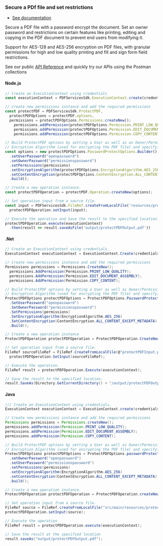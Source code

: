 <TextBlock slots="heading, buttons, text, text1, text2" theme="dark" hasCodeBlock className="bgBlue link"/>

### Secure a PDf file and set restrictions

- [See documentation](/document-services/docs/overview/pdf-services-api/)

Secure a PDF file with a password encrypt the document. Set an owner password and restrictions on certain features like printing, editing and copying in the PDF document to prevent end users from modifying it.

Support for AES-128 and AES-256 encryption on PDF files, with granular permissions for high and low quality printing and fill and sign form field restrictions.

See our public [API Reference](https://documentcloud.adobe.com/document-services/index.html#post-protectPDF) and quickly try our APIs using the Postman collections


<CodeBlock slots="heading, code" repeat="3" languages="js,.net,java" />

#### Node.js

```js
// Create an ExecutionContext using credentials
const executionContext = PDFServicesSdk.ExecutionContext.create(credentials);

// Create new permissions instance and add the required permissions
const protectPDF = PDFServicesSdk.ProtectPDF,
  protectPDFOptions = protectPDF.options,
  permissions = protectPDFOptions.Permissions.createNew();
    permissions.addPermission(protectPDFOptions.Permission.PRINT_LOW_QUALITY);
    permissions.addPermission(protectPDFOptions.Permission.EDIT_DOCUMENT_ASSEMBLY);
    permissions.addPermission(protectPDFOptions.Permission.COPY_CONTENT);

// Build ProtectPDF options by setting a User as well as an Owner/Permissions Password, Permissions,
// Encryption Algorithm (used for encrypting the PDF file) and specifying the type of content to encrypt.
const options = new protectPDFOptions.PasswordProtectOptions.Builder()
  .setUserPassword("openpassword")
  .setOwnerPassword("permissionspassword")
  .setPermissions(permissions)
  .setEncryptionAlgorithm(protectPDFOptions.EncryptionAlgorithm.AES_256)
  .setContentEncryption(protectPDFOptions.ContentEncryption.ALL_CONTENT_EXCEPT_METADATA)
  .build();

// Create a new operation instance.
const protectPDFOperation = protectPDF.Operation.createNew(options);

// Set operation input from a source file.
const input = PDFServicesSdk.FileRef.createFromLocalFile('resources/protectPDFInput.pdf');
  protectPDFOperation.setInput(input);

// Execute the operation and Save the result to the specified location.
protectPDFOperation.execute(executionContext)
  .then(result => result.saveAsFile('output/protectPDFOutput.pdf'))
```

#### .Net

```c#
// Create an ExecutionContext using credentials.
ExecutionContext executionContext = ExecutionContext.Create(credentials);

// Create new permissions instance and add the required permissions
Permissions permissions = Permissions.CreateNew();
  permissions.AddPermission(Permission.PRINT_LOW_QUALITY);
  permissions.AddPermission(Permission.EDIT_DOCUMENT_ASSEMBLY);
  permissions.AddPermission(Permission.COPY_CONTENT);

// Build ProtectPDF options by setting a User as well as Owner/Permissions Password, Permissions,
// Encryption Algorithm (used for encrypting the PDF file) and specifying the type of content to encrypt.
ProtectPDFOptions protectPDFOptions = ProtectPDFOptions.PasswordProtectOptionsBuilder()
  .SetUserPassword("openpassword")
  .SetOwnerPassword("permissionspassword")
  .SetPermissions(permissions)
  .SetEncryptionAlgorithm(EncryptionAlgorithm.AES_256)
  .SetContentEncryption(ContentEncryption.ALL_CONTENT_EXCEPT_METADATA)
  .Build();

// Create a new operation instance
ProtectPDFOperation protectPDFOperation = ProtectPDFOperation.CreateNew(protectPDFOptions);

// Set operation input from a source file.
FileRef sourceFileRef = FileRef.CreateFromLocalFile(@"protectPDFInput.pdf");
  protectPDFOperation.SetInput(sourceFileRef);

// Execute the operation.
FileRef result = protectPDFOperation.Execute(executionContext);

// Save the result to the specified location.
result.SaveAs(Directory.GetCurrentDirectory() + "/output/protectPDFOutput.pdf");
```

#### Java

```java
/// Create an ExecutionContext using credentials.
ExecutionContext executionContext = ExecutionContext.create(credentials);

// Create new permissions instance and add the required permissions
Permissions permissions = Permissions.createNew();
permissions.addPermission(Permission.PRINT_LOW_QUALITY);
permissions.addPermission(Permission.EDIT_DOCUMENT_ASSEMBLY);
permissions.addPermission(Permission.COPY_CONTENT);

// Build ProtectPDF options by setting a User as well as Owner/Permissions Password, Permissions,
// Encryption Algorithm (used for encrypting the PDF file) and specifying the type of content to encrypt.
ProtectPDFOptions protectPDFOptions = ProtectPDFOptions.passwordProtectOptionsBuilder()
  .setOwnerPassword("openpassword")
  .setUserPassword("permissionspassword")
  .setPermissions(permissions)
  .setEncryptionAlgorithm(EncryptionAlgorithm.AES_256)
  .setContentEncryption(ContentEncryption.ALL_CONTENT_EXCEPT_METADATA)
  .build();

// Create a new operation instance.
ProtectPDFOperation protectPDFOperation = ProtectPDFOperation.createNew(protectPDFOptions);

// Set operation input from a source file.
FileRef source = FileRef.createFromLocalFile("src/main/resources/protectPDFInput.pdf");
protectPDFOperation.setInput(source);

// Execute the operation
FileRef result = protectPDFOperation.execute(executionContext);

// Save the result at the specified location
result.saveAs("output/protectPDFOutput.pdf");
```
